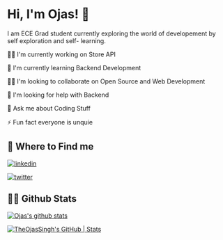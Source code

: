 
# Hi, I'm Ojas! 👋
I am ECE Grad student currently exploring the world of developement by self exploration and self- learning.


👩‍💻 I'm currently working on Store API

🧠 I'm currently learning Backend Development

👯‍♀️ I'm looking to collaborate on Open Source and Web Development

🤔 I'm looking for help with Backend

💬 Ask me about Coding Stuff

⚡️ Fun fact everyone is unquie


## 🔗 Where to Find me
[![linkedin](https://img.shields.io/badge/linkedin-0A66C2?style=for-the-badge&logo=linkedin&logoColor=white)](https://www.linkedin.com/in/ojas-singh-1705)

[![twitter](https://img.shields.io/badge/twitter-1DA1F2?style=for-the-badge&logo=twitter&logoColor=white)](https://twitter.com/_Singh_Ojas)

## 🧑‍💻 Github Stats
[![Ojas's github stats](https://github-readme-stats.vercel.app/api?username=TheOjasSingh)](https://github.com/TheOjasSingh/github-readme-stats)

[![TheOjasSingh's GitHub | Stats](https://stats.quine.sh/TheOjasSingh/github?theme=dark)](https://quine.sh)
